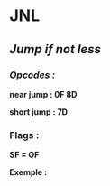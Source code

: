 # JNL

## *Jump if not less*

### *Opcodes :*

**near jump   : 0F 8D**

**short jump : 7D**

### Flags :

**SF = OF**

 

**Exemple :**